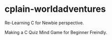 # cplain-worldadventures
Re-Learning C for Newbie perspective.

Making a C Quiz Mind Game for Beginner Freindly.


